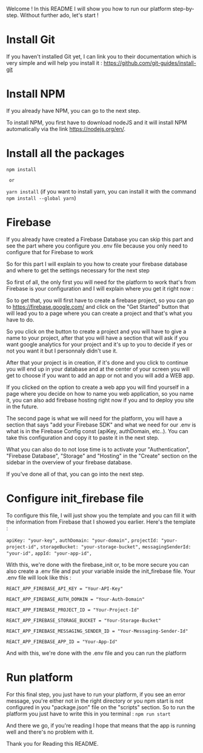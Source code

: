 Welcome ! In this README I will show you how to run our platform step-by-step.
Without further ado, let's start !

# Install Git
If you haven't installed Git yet, I can link you to their documentation which is very simple and will help you install it : https://github.com/git-guides/install-git
# Install NPM

If you already have NPM, you can go to the next step.

To install NPM, you first have to download nodeJS and it will install NPM automatically via the link https://nodejs.org/en/.
# Install all the packages

`` npm install ``

     or

`` yarn install ``
(if you want to install yarn, you can install it with the command ``npm install --global yarn``)

# Firebase
If you already have created a Firebase Database you can skip this part and see the part where you configure you .env file because you only need to configure that for Firebase to work

So for this part I will explain to you how to create your firebase database and where to get the settings necessary for the next step

So first of all, the only first you will need for the platform to work that's from Firebase is your configuration and I will explain where you get it right now : 

So to get that, you will first have to create a firebase project, so you can go to https://firebase.google.com/ and click on the "Get Started" button that will lead you to a page where you can create a project and that's what you have to do.

So you click on the button to create a project and you will have to give a name to your project, after that you will have a section that will ask if you want google analytics for your project and it's up to you to decide if yes or not you want it but I personnaly didn't use it.

After that your project is in creation, if it's done and you click to continue you will end up in your database and at the center of your screen you will get to choose if you want to add an app or not and you will add a WEB app.

If you clicked on the option to create a web app you will find yourself in a page where you decide on how to name you web application, so you name it, you can also add firebase hosting right now if you and to deploy you site in the future.

The second page is what we will need for the platform, you will have a section that says "add your Firebase SDK" and what we need for our .env is what is in the Firebase Config const (apiKey, authDomain, etc..). You can take this configuration and copy it to paste it in the next step.

What you can also do to not lose time is to activate your "Authentication", "Firebase Database", "Storage" and "Hosting" in the "Create" section on the
sidebar in the overview of your firebase database.

If you've done all of that, you can go into the next step.

# Configure init_firebase file
To configure this file, I will just show you the template and you can fill it with the information from Firebase that I showed you earlier.
Here's the template :

`` apiKey: "your-key", ``
`` authDomain: "your-domain", ``
`` projectId: "your-project-id", ``
`` storageBucket: "your-storage-bucket", ``
`` messagingSenderId: "your-id", ``
`` appId: "your-app-id", `` 

With this, we're done with the firebase_init or, to be more secure you can also create a .env file and put your variable inside the init_firebase file.
Your .env file will look like this : 

`` REACT_APP_FIREBASE_API_KEY = "Your-API-Key" ``

`` REACT_APP_FIREBASE_AUTH_DOMAIN = "Your-Auth-Domain" ``

`` REACT_APP_FIREBASE_PROJECT_ID = "Your-Project-Id" ``

`` REACT_APP_FIREBASE_STORAGE_BUCKET = "Your-Storage-Bucket" ``

`` REACT_APP_FIREBASE_MESSAGING_SENDER_ID = "Your-Messaging-Sender-Id" ``

`` REACT_APP_FIREBASE_APP_ID = "Your-App-Id" ``

And with this, we're done with the .env file and you can run the platform
# Run platform
For this final step, you just have to run your platform, if you see an error message, you're either not in the right directory or you npm start is not configured in you "package.json" file on the "scripts" section.
So to run the platform you just have to write this in you terminal : 
`` npm run start ``

And there we go, if you're reading I hope that means that the app is running well and there's no problem with it.

Thank you for Reading this README.
